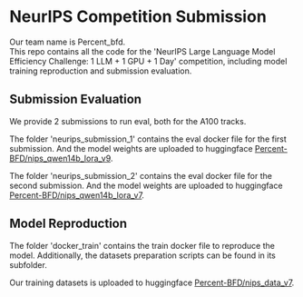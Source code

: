 # NeurIPS Competition Submission

Our team name is Percent_bfd.  
This repo contains all the code for the 'NeurIPS Large Language Model Efficiency Challenge: 1 LLM + 1 GPU + 1 Day' competition, including model training reproduction and submission evaluation.


## Submission Evaluation

We provide 2 submissions to run eval, both for the A100 tracks.

The folder 'neurips_submission_1' contains the eval docker file for the first submission. And the model weights are uploaded to huggingface [Percent-BFD/nips_qwen14b_lora_v9](https://huggingface.co/Percent-BFD/nips_qwen14b_lora_v9).

The folder 'neurips_submission_2' contains the eval docker file for the second submission. And the model weights are uploaded to huggingface [Percent-BFD/nips_qwen14b_lora_v7](https://huggingface.co/Percent-BFD/nips_qwen14b_lora_v7).


## Model Reproduction

The folder 'docker_train' contains the train docker file to reproduce the model. Additionally, the datasets preparation scripts can be found in its subfolder.

Our training datasets is uploaded to huggingface [Percent-BFD/nips_data_v7](https://huggingface.co/datasets/Percent-BFD/nips_data_v7).